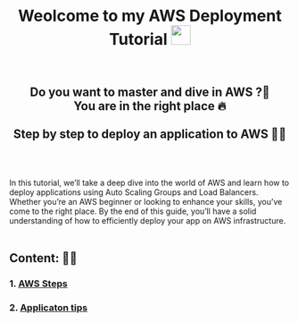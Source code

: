 <br> <h1 align="center"><b> Weolcome to my AWS Deployment Tutorial  </b><img src="https://media.giphy.com/media/hvRJCLFzcasrR4ia7z/giphy.gif" width="35"> </h1> 


<br> <h2 align="center"><b> Do you want to master and dive in AWS ?🌊 <br> You are in the right place 🔥 <br> <br> Step by step to deploy an application to AWS 👣✨</b> </h1>  <br> <br>



In this tutorial, we’ll take a deep dive into the world of AWS and learn how to deploy applications using Auto Scaling Groups and Load Balancers. Whether you’re an AWS beginner or looking to enhance your skills, you’ve come to the right place. By the end of this guide, you’ll have a solid understanding of how to efficiently deploy your app on AWS infrastructure.<br><br>

## Content: 📑🚀
### 1. [AWS Steps](https://github.com/SarahAbuirmeileh/AWS-Deployment-Tutorial/blob/main/Steps.md)
### 2. [Applicaton tips](https://github.com/SarahAbuirmeileh/AWS-Deployment-Tutorial/blob/main/Application%20tips.md)

